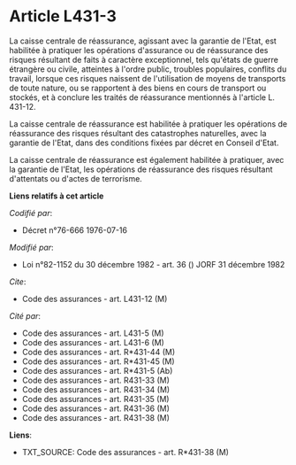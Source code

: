 # Article L431-3

La caisse centrale de réassurance, agissant avec la garantie de l'Etat, est habilitée à pratiquer les opérations d'assurance
ou de réassurance des risques résultant de faits à caractère exceptionnel, tels qu'états de guerre étrangère ou civile,
atteintes à l'ordre public, troubles populaires, conflits du travail, lorsque ces risques naissent de l'utilisation de moyens
de transports de toute nature, ou se rapportent à des biens en cours de transport ou stockés, et à conclure les traités de
réassurance mentionnés à l'article L. 431-12.

La caisse centrale de réassurance est habilitée à pratiquer les opérations de réassurance des risques résultant des
catastrophes naturelles, avec la garantie de l'Etat, dans des conditions fixées par décret en Conseil d'Etat.

La caisse centrale de réassurance est également habilitée à pratiquer, avec la garantie de l'Etat, les opérations de
réassurance des risques résultant d'attentats ou d'actes de terrorisme.

**Liens relatifs à cet article**

_Codifié par_:

  - Décret n°76-666 1976-07-16

_Modifié par_:

  - Loi n°82-1152 du 30 décembre 1982 - art. 36 () JORF 31 décembre 1982

_Cite_:

  - Code des assurances - art. L431-12 (M)

_Cité par_:

  - Code des assurances - art. L431-5 (M)
  - Code des assurances - art. L431-6 (M)
  - Code des assurances - art. R*431-44 (M)
  - Code des assurances - art. R*431-45 (M)
  - Code des assurances - art. R*431-5 (Ab)
  - Code des assurances - art. R431-33 (M)
  - Code des assurances - art. R431-34 (M)
  - Code des assurances - art. R431-35 (M)
  - Code des assurances - art. R431-36 (M)
  - Code des assurances - art. R431-38 (M)

**Liens**:

  - TXT_SOURCE: Code des assurances - art. R*431-38 (M)
